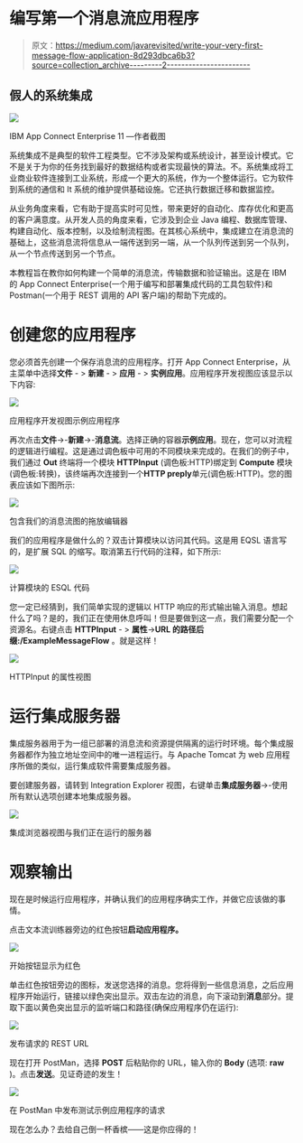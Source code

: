 # 编写第一个消息流应用程序

> 原文：<https://medium.com/javarevisited/write-your-very-first-message-flow-application-8d293dbca6b3?source=collection_archive---------2----------------------->

## 假人的系统集成

![](img/16eb6779b9247b39c32bd72ea9b5d325.png)

IBM App Connect Enterprise 11 —作者截图

系统集成不是典型的软件工程类型。它不涉及架构或系统设计，甚至设计模式。它不是关于为你的任务找到最好的数据结构或者实现最快的算法。不。系统集成将工业商业软件连接到工业系统，形成一个更大的系统，作为一个整体运行。它为软件到系统的通信和 It 系统的维护提供基础设施。它还执行数据迁移和数据监控。

从业务角度来看，它有助于提高实时可见性，带来更好的自动化、库存优化和更高的客户满意度。从开发人员的角度来看，它涉及到企业 Java 编程、数据库管理、构建自动化、版本控制，以及绘制流程图。在其核心系统中，集成建立在消息流的基础上，这些消息流将信息从一端传送到另一端，从一个队列传送到另一个队列，从一个节点传送到另一个节点。

本教程旨在教你如何构建一个简单的消息流，传输数据和验证输出。这是在 IBM 的 App Connect Enterprise(一个用于编写和部署集成代码的工具包软件)和 Postman(一个用于 REST 调用的 API 客户端)的帮助下完成的。

# 创建您的应用程序

您必须首先创建一个保存消息流的应用程序。打开 App Connect Enterprise，从主菜单中选择**文件** - > **新建** - > **应用** - > **实例应用**。应用程序开发视图应该显示以下内容:

![](img/7f0fa798b36f7188088600b8580f331c.png)

应用程序开发视图示例应用程序

再次点击**文件**->-**新建**->-**消息流**。选择正确的容器**示例应用**。现在，您可以对流程的逻辑进行编程。这是通过调色板中可用的不同模块来完成的。在我们的例子中，我们通过 **Out** 终端将一个模块 **HTTPInput** (调色板:HTTP)绑定到 **Compute** 模块(调色板:转换)，该终端再次连接到一个**HTTP preply**单元(调色板:HTTP)。您的图表应该如下图所示:

![](img/6f61ec6f685344cadf77bc8650a5edad.png)

包含我们的消息流图的拖放编辑器

我们的应用程序是做什么的？双击计算模块以访问其代码。这是用 EQSL 语言写的，是扩展 SQL 的缩写。取消第五行代码的注释，如下所示:

![](img/0e8c664d7600e1f0eff06ea3ea6a3dd8.png)

计算模块的 ESQL 代码

您一定已经猜到，我们简单实现的逻辑以 HTTP 响应的形式输出输入消息。想起什么了吗？是的，我们正在使用休息呼叫！但是要做到这一点，我们需要分配一个资源名。右键点击 **HTTPInput** - > **属性**->**URL 的路径后缀:/ExampleMessageFlow** 。就是这样！

![](img/556a44afacb0f08b544ded1650423feb.png)

HTTPInput 的属性视图

# 运行集成服务器

集成服务器用于为一组已部署的消息流和资源提供隔离的运行时环境。每个集成服务器都作为独立地址空间中的唯一进程运行。与 Apache Tomcat 为 web 应用程序所做的类似，运行集成软件需要集成服务器。

要创建服务器，请转到 Integration Explorer 视图，右键单击**集成服务器**->-使用所有默认选项创建本地集成服务器。

![](img/8f55c54ebf599b7ab22c8211e79476db.png)

集成浏览器视图与我们正在运行的服务器

# 观察输出

现在是时候运行应用程序，并确认我们的应用程序确实工作，并做它应该做的事情。

点击文本流训练器旁边的红色按钮**启动应用程序。**

![](img/3a2dbf9b5d8320d46f4cbc75136d1f50.png)

开始按钮显示为红色

单击红色按钮旁边的图标，发送您选择的消息。您将得到一些信息消息，之后应用程序开始运行，链接以绿色突出显示。双击左边的消息，向下滚动到**消息**部分。提取下面以黄色突出显示的监听端口和路径(确保应用程序仍在运行):

![](img/908bfa157acc5a8295774dc7b6f643d8.png)

发布请求的 REST URL

现在打开 PostMan，选择 **POST** 后粘贴你的 URL，输入你的 **Body** (选项: **raw** )。点击**发送**。见证奇迹的发生！

![](img/b107b79da6ec02178993fcfa6b242757.png)

在 PostMan 中发布测试示例应用程序的请求

现在怎么办？去给自己倒一杯香槟——这是你应得的！